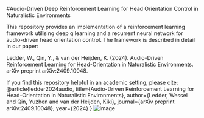 #Audio-Driven Deep Reinforcement Learning for Head Orientation Control in Naturalistic Environments

This repository provides an implementation of a reinforcement learning framework utilising deep q learning and a recurrent neural network for audio-driven head orientation control. The framework is described in detail in our paper: 

Ledder, W., Qin, Y., & van der Heijden, K. (2024). Audio-Driven Reinforcement Learning for Head-Orientation in Naturalistic Environments. arXiv preprint arXiv:2409.10048.

If you find this repository helpful in an academic setting, please cite: 
@article{ledder2024audio,
  title={Audio-Driven Reinforcement Learning for Head-Orientation in Naturalistic Environments},
  author={Ledder, Wessel and Qin, Yuzhen and van der Heijden, Kiki},
  journal={arXiv preprint arXiv:2409.10048},
  year={2024}
}
![image](https://github.com/user-attachments/assets/2af5b3a6-41d1-4f4d-86ac-18521e326e8f)
